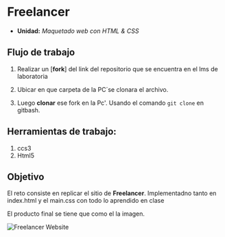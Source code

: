 # Freelancer


* **Unidad:** _Maquetado web con HTML & CSS_



## Flujo de trabajo

1. Realizar un [**fork**] del link del  repositorio que  se encuentra  en el lms de laboratoria


2. Ubicar en que carpeta de la PC´se clonara el archivo.

3. Luego **clonar** ese fork en la Pc'. Usando el comando `git clone`  en gitbash.

## Herramientas de trabajo:
1. ccs3
2. Html5

 
## Objetivo

El reto consiste en replicar el sitio de **Freelancer**. Implementadno  tanto en index.html y el main.css con todo lo aprendido
en clase


El producto final se tiene que como el la imagen.

  ![Freelancer Website](docs/fullpage.png)

